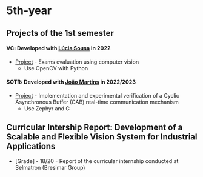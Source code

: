 # 5th-year

## Projects of the 1st semester


#### VC:  Developed with [Lúcia Sousa](https://github.com/luciasousa) in 2022
* [Project](https://github.com/RaquelPinto2000/5th-year/tree/main/VC/Projeto) - Exams evaluation using computer vision
    - Use OpenCV with Python

#### SOTR:  Developed with [João Martins](https://github.com/jfngsea) in 2022/2023
* [Project](https://github.com/RaquelPinto2000/5th-year/tree/main/SOTR/Pratica/Projeto) - Implementation and experimental verification of a Cyclic
Asynchronous Buffer (CAB) real-time communication mechanism 
    - Use Zephyr and C



## Curricular Intership Report: Development of a Scalable and Flexible Vision System for Industrial Applications

* [Grade] - 18/20 - Report of the curricular internship conducted at Selmatron (Bresimar Group)
